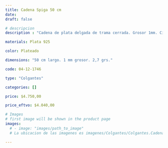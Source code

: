 ```yaml
---
title: Cadena Spiga 50 cm
date: 
draft: false

# descripcion
description : "Cadena de plata delgada de trama cerrada. Grosor 1mm. Cierre reasa. 2,7 grs."

materials: Plata 925

color: Plateado

dimensions: "50 cm largo. 1 mm grosor. 2,7 grs."

code: 04-12-1746

type: "Colgantes"

categories: []

price: $4.750,00

price_eftvo: $4.040,00

# Images
# first image will be shown in the product page
images:
  # - image: "images/path_to_image"
  # La ubicacion de las imagenes es imagenes/Colgantes/Colgantes.Cadenas/04-12-1746-cadena-spiga-50-cm

---
```


